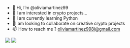 - 👋 Hi, I’m @oliviamartinez99
- 👀 I am interested in crypto projects...
- 🌱 I am currently learning Python
- 💞️I am looking to collaborate on creative crypto projects
- 📫 How to reach me ? 
oliviamartinez998i@gmail.com

<a href=&quothttps://github.com/oliviamartinez99&quot>
<img align=&quotcenter&quot src=&quothttps://github-readme-stats.vercel.app/api?username=ghost1372&show_icons=true&count_private=true&include_all_commits=true&quot /></a>
<a href=&quothttps://github.com/oliviamartinez99&quot>
<img align=&quotcenter&quot src=&quothttps://github-readme-stats.vercel.app/api/top-langs/?username=ghost1372&quot />



